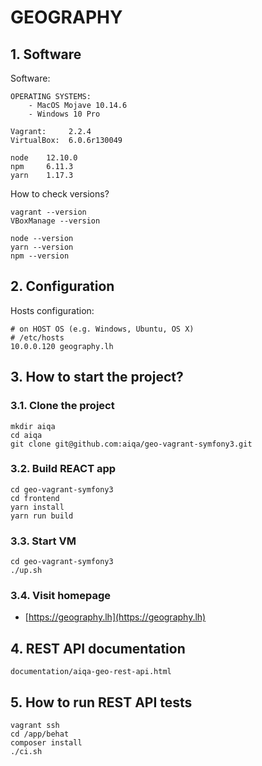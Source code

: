 GEOGRAPHY
=========

## 1. Software

Software:

```
OPERATING SYSTEMS:
    - MacOS Mojave 10.14.6
    - Windows 10 Pro
```

```
Vagrant:     2.2.4
VirtualBox:  6.0.6r130049

node    12.10.0
npm     6.11.3
yarn    1.17.3
```

How to check versions?

```
vagrant --version
VBoxManage --version

node --version
yarn --version
npm --version
```


## 2. Configuration

Hosts configuration:

```
# on HOST OS (e.g. Windows, Ubuntu, OS X)
# /etc/hosts
10.0.0.120 geography.lh
```

## 3. How to start the project?

### 3.1. Clone the project

```
mkdir aiqa
cd aiqa
git clone git@github.com:aiqa/geo-vagrant-symfony3.git
``` 

### 3.2. Build REACT app

```
cd geo-vagrant-symfony3
cd frontend
yarn install
yarn run build
```

### 3.3. Start VM

```
cd geo-vagrant-symfony3
./up.sh
```

### 3.4. Visit homepage

* [https://geography.lh](https://geography.lh)


## 4. REST API documentation

```
documentation/aiqa-geo-rest-api.html
```

## 5. How to run REST API tests

```
vagrant ssh
cd /app/behat
composer install
./ci.sh
```
